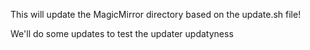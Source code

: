 This will update the MagicMirror directory based on the update.sh file!

We'll do some updates to test the updater updatyness